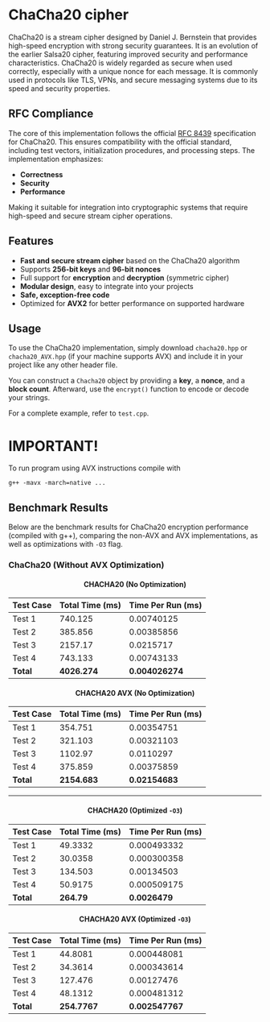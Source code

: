 # ChaCha20 cipher
ChaCha20 is a stream cipher designed by Daniel J. Bernstein that provides high-speed encryption with strong security guarantees. It is an evolution of the earlier Salsa20 cipher, featuring improved security and performance characteristics.
ChaCha20 is widely regarded as secure when used correctly, especially with a unique nonce for each message. It is commonly used in protocols like TLS, VPNs, and secure messaging systems due to its speed and security properties.

## RFC Compliance

The core of this implementation follows the official [RFC 8439](https://datatracker.ietf.org/doc/html/rfc8439) specification for ChaCha20. This ensures compatibility with the official standard, including test vectors, initialization procedures, and processing steps. The implementation emphasizes:

- **Correctness**
- **Security**
- **Performance**

Making it suitable for integration into cryptographic systems that require high-speed and secure stream cipher operations.

## Features

- **Fast and secure stream cipher** based on the ChaCha20 algorithm
- Supports **256-bit keys** and **96-bit nonces**
- Full support for **encryption** and **decryption** (symmetric cipher)
- **Modular design**, easy to integrate into your projects
- **Safe, exception-free code**
- Optimized for **AVX2** for better performance on supported hardware

## Usage

To use the ChaCha20 implementation, simply download `chacha20.hpp` or `chacha20_AVX.hpp` (if your machine supports AVX) and include it in your project like any other header file.

You can construct a `Chacha20` object by providing a **key**, a **nonce**, and a **block count**. Afterward, use the `encrypt()` function to encode or decode your strings.

For a complete example, refer to `test.cpp`.

# IMPORTANT!
To run program using AVX instructions compile with 
```
g++ -mavx -march=native ...
```

## Benchmark Results
Below are the benchmark results for ChaCha20 encryption performance (compiled with g++), comparing the non-AVX and AVX implementations, as well as optimizations with `-O3` flag.


### ChaCha20 (Without AVX Optimization)

<div align="center">
 
#### CHACHA20 (No Optimization)
| Test Case | Total Time (ms) | Time Per Run (ms) |
|-----------|------------------|-------------------|
| Test 1    | 740.125          | 0.00740125        |
| Test 2    | 385.856          | 0.00385856        |
| Test 3    | 2157.17          | 0.0215717         |
| Test 4    | 743.133          | 0.00743133        |
| **Total** | **4026.274**     | **0.004026274**   |

#### CHACHA20 AVX (No Optimization)
| Test Case | Total Time (ms) | Time Per Run (ms) |
|-----------|------------------|-------------------|
| Test 1    | 354.751          | 0.00354751        |
| Test 2    | 321.103          | 0.00321103        |
| Test 3    | 1102.97          | 0.0110297         |
| Test 4    | 375.859          | 0.00375859        |
| **Total** | **2154.683**     | **0.02154683**    |

----

#### CHACHA20 (Optimized `-O3`)
| Test Case | Total Time (ms) | Time Per Run (ms) |
|-----------|------------------|-------------------|
| Test 1    | 49.3332          | 0.000493332       |
| Test 2    | 30.0358          | 0.000300358       |
| Test 3    | 134.503          | 0.00134503        |
| Test 4    | 50.9175          | 0.000509175       |
| **Total** | **264.79**       | **0.0026479**     |

#### CHACHA20 AVX (Optimized `-O3`)
| Test Case | Total Time (ms) | Time Per Run (ms) |
|-----------|------------------|-------------------|
| Test 1    | 44.8081          | 0.000448081       |
| Test 2    | 34.3614          | 0.000343614       |
| Test 3    | 127.476          | 0.00127476        |
| Test 4    | 48.1312          | 0.000481312       |
| **Total** | **254.7767**     | **0.002547767**   |
</div>


